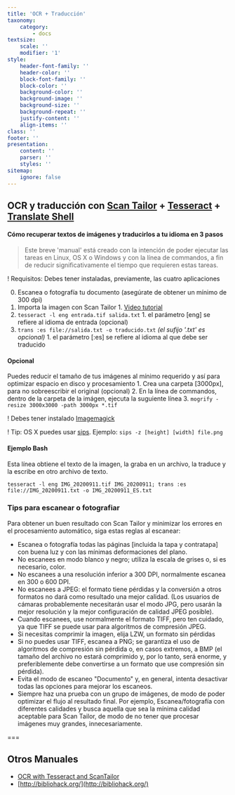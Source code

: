 ```yaml
---
title: 'OCR + Traducción'
taxonomy:
    category:
        - docs
textsize:
    scale: ''
    modifier: '1'
style:
    header-font-family: ''
    header-color: ''
    block-font-family: ''
    block-color: ''
    background-color: ''
    background-image: ''
    background-size: ''
    background-repeat: ''
    justify-content: ''
    align-items: ''
class: ''
footer: ''
presentation:
    content: ''
    parser: ''
    styles: ''
sitemap:
    ignore: false
---
```


## OCR y traducción con [Scan Tailor](https://scantailor.org/) + [Tesseract](https://github.com/tesseract-ocr/) + [Translate Shell](https://www.soimort.org/translate-shell/)


#### Cómo recuperar textos de imágenes y traducirlos a tu idioma en 3 pasos

> Este breve 'manual' está creado con la intención de poder ejecutar las tareas en Linux, OS X o Windows y con la línea de commandos, a fin de reducir significativamente el tiempo que requieren estas tareas.

! Requisitos: Debes tener instaladas, previamente, las cuatro aplicaciones

0. Escanea o fotografía tu documento (asegúrate de obtener un mínimo de 300 dpi)
1. Importa la imagen con Scan Tailor
		1. [Video tutorial](https://youtu.be/qLUgMQkkhtA)
2. `tesseract -l eng entrada.tif salida.txt`
		1. el parámetro [eng] se refiere al idioma de entrada (opcional)
3. `trans :es file://salida.txt -o traducido.txt` _(el sufijo '.txt' es opcional)_
		1. el parámetro [:es] se refiere al idioma al que debe ser traducido


#### Opcional
Puedes reducir el tamaño de tus imágenes al mínimo requerido y así para optimizar espacio en disco y procesamiento
		1. Crea una carpeta [3000px], para no sobreescribir el original (opcional)
		2. En la línea de commandos, dentro de la carpeta de la imágen, ejecuta la suguiente línea
		3. `mogrify -resize 3000x3000 -path 3000px *.tif`

! Debes tener instalado [Imagemagick](https://www.imagemagick.org/)

! Tip: OS X puedes usar [sips](https://bhrigu.me/blog/2020/04/12/mac-os-x-command-line-tools-to-edit-media/). Ejemplo: `sips -z [height] [width] file.png`

#### Ejemplo Bash
Esta línea obtiene el texto de la imagen, la graba en un archivo, la traduce y la escribe en otro archivo de texto.

`tesseract -l eng IMG_20200911.tif IMG_20200911; trans :es file://IMG_20200911.txt -o IMG_20200911_ES.txt`


### Tips para escanear o fotografiar

Para obtener un buen resultado con Scan Tailor y minimizar los errores en el procesamiento automático, siga estas reglas al escanear:

* Escanea o fotografía todas las páginas [incluida la tapa y contratapa] con buena luz y con las mínimas deformaciones del plano.
* No escanees en modo blanco y negro; utiliza la escala de grises o, si es necesario, color.
* No escanees a una resolución inferior a 300 DPI, normalmente escanea en 300 o 600 DPI.
* No escanees a JPEG: el formato tiene pérdidas y la conversión a otros formatos no dará como resultado una mejor calidad. (Los usuarios de cámaras probablemente necesitarán usar el modo JPG, pero usarán la mejor resolución y la mejor configuración de calidad JPEG posible).
* Cuando escanees, use normalmente el formato TIFF, pero ten cuidado, ya que TIFF se puede usar para algoritmos de compresión JPEG.
* Si necesitas comprimir la imagen, elija LZW, un formato sin pérdidas
* Si no puedes usar TIFF, escanea a PNG; se garantiza el uso de algoritmos de compresión sin pérdida o, en casos extremos, a BMP (el tamaño del archivo no estará comprimido y, por lo tanto, será enorme, y preferiblemente debe convertirse a un formato que use compresión sin pérdida).
* Evita el modo de escaneo "Documento" y, en general, intenta desactivar todas las opciones para mejorar los escaneos.
* Siempre haz una prueba con un grupo de imágenes, de modo de poder optimizar el flujo al resultado final. Por ejemplo, Escanea/fotografía con diferentes calidades y busca aquella que sea la mínima calidad aceptable para Scan Tailor, de modo de no tener que procesar imágenes muy grandes, innecesariamente.

===

## Otros Manuales

* [OCR with Tesseract and ScanTailor](https://programminghistorian.org/en/lessons/retired/OCR-with-Tesseract-and-ScanTailor)
* [http://bibliohack.org/](http://bibliohack.org/)

